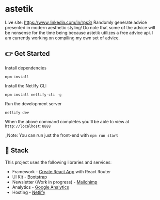 # astetik
Live site: https://www.linkedin.com/in/rps3/
Randomly generate advice presented in modern aesthetic styling! Do note that some of the advice will be nonsense for the time being because astetik utilizes a free advice api. I am currently working on compiling my own set of advice.
## 👉 Get Started
Install dependencies
```
npm install
```
Install the Netlify CLI
```
npm install netlify-cli -g
```
Run the development server
```
netlify dev
```
When the above command completes you'll be able to view at `http://localhost:8888`

_Note: You can run just the front-end with `npm run start`

## 🥞 Stack
This project uses the following libraries and services:
- Framework - [Create React App](https://create-react-app.dev) with React Router
- UI Kit - [Bootstrap](https://react-bootstrap.github.io)
- Newsletter (Work in progress) - [Mailchimp](https://mailchimp.com)
- Analytics - [Google Analytics](https://googleanalytics.com)
- Hosting - [Netlify](https://netlify.com)

